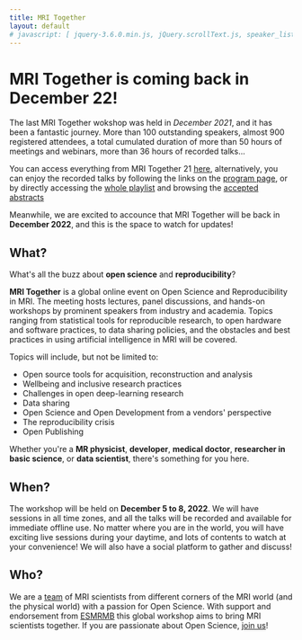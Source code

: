 ```yaml
---
title: MRI Together
layout: default
# javascript: [ jquery-3.6.0.min.js, jQuery.scrollText.js, speaker_list.js ]
---
```


# MRI Together is coming back in December 22!

The last MRI Together wokshop was held in _December 2021_, and it has been a fantastic journey. More than 100 outstanding speakers, almost 900 registered attendees, a total cumulated duration of more than 50 hours of meetings and webinars, more than 36 hours of recorded talks...

You can access everything from MRI Together 21 [here](/21m/index), alternatively, you can enjoy the recorded talks by following the links on the [program page](/21m/timetable), or by directly accessing the [whole playlist](https://www.youtube.com/playlist?list=PLeDygc8TN_J48APEUyle4Ql2uSTc74Nsg) and browsing the [accepted abstracts](/21m/abstracts)

Meanwhile, we are excited to accounce that MRI Together will be back in **December 2022**, and this is the space to watch for updates!

## What?

What's all the buzz about **open science** and **reproducibility**?

**MRI Together** is a global online event on Open Science and Reproducibility in MRI. The meeting hosts lectures, panel discussions, and hands-on workshops by prominent speakers from industry and academia. Topics ranging from statistical tools for reproducible research, to open hardware and software practices, to data sharing policies, and the obstacles and best practices in using artificial intelligence in MRI will be covered.
<!-- <img src="/images/ESMRMB_2022_MRI-together.png" width="48%"> -->

Topics will include, but not be limited to:

* Open source tools for acquisition, reconstruction and analysis
* Wellbeing and inclusive research practices
* Challenges in open deep-learning research
* Data sharing
* Open Science and Open Development from a vendors' perspective
* The reproducibility crisis
* Open Publishing


Whether you're a **MR physicist**, **developer**, **medical doctor**, **researcher in basic science**, or **data scientist**, there's something for you here.

<!-- ![22](/images/ESMRMB_2022_MRI-together.png | width=100)
 -->


## When?
The workshop will be held on **December 5 to 8, 2022**. We will have sessions in all time zones, and all the talks will be recorded and available for immediate offline use. No matter where you are in the world, you will have exciting live sessions during your daytime, and lots of contents to watch at your convenience!
We will also have a social platform to gather and discuss! 


## Who?
We are a [team](/committee) of MRI scientists from different corners of the MRI world (and the physical world) with a passion for Open Science. With support and endorsement from [ESMRMB](https://esmrmb.org/) this global workshop aims to bring MRI scientists together. If you are passionate about Open Science, [join us](/registration)!


<p>&nbsp;</p>
